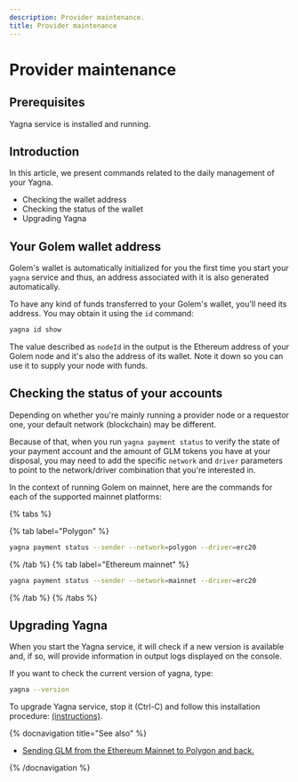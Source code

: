 ```yaml
---
description: Provider maintenance.
title: Provider maintenance
---
```


# Provider maintenance

## Prerequisites

Yagna service is installed and running.

## Introduction

In this article, we present commands related to the daily management of your Yagna.

- Checking the wallet address
- Checking the status of the wallet
- Upgrading Yagna

## Your Golem wallet address

Golem's wallet is automatically initialized for you the first time you start your `yagna` service and thus, an address associated with it is also generated automatically.

To have any kind of funds transferred to your Golem's wallet, you'll need its address. You may obtain it using the `id` command:

```bash
yagna id show
```

The value described as `nodeId` in the output is the Ethereum address of your Golem node and it's also the address of its wallet. Note it down so you can use it to supply your node with funds.

## Checking the status of your accounts

Depending on whether you're mainly running a provider node or a requestor one, your default network (blockchain) may be different.

Because of that, when you run `yagna payment status` to verify the state of your payment account and the amount of GLM tokens you have at your disposal, you may need to add the specific `network` and `driver` parameters to point to the network/driver combination that you're interested in.

In the context of running Golem on mainnet, here are the commands for each of the supported mainnet platforms:

{% tabs %}

{% tab label="Polygon" %}

```bash
yagna payment status --sender --network=polygon --driver=erc20
```

{% /tab %}
{% tab label="Ethereum mainnet" %}

```bash
yagna payment status --sender --network=mainnet --driver=erc20
```

{% /tab %}
{% /tabs %}

## Upgrading Yagna

When you start the Yagna service, it will check if a new version is available and, if so, will provide information in output logs displayed on the console.

If you want to check the current version of yagna, type:

```bash
yagna --version
```

To upgrade Yagna service, stop it (Ctrl-C) and follow this installation procedure: [(instructions)](/docs/providers/provider-installation).

{% docnavigation title="See also" %}

- [Sending GLM from the Ethereum Mainnet to Polygon and back.](/docs/golem/payments/golem-token-conversion)

{% /docnavigation %}
